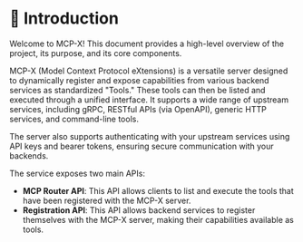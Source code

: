 # 🚀 Introduction

Welcome to MCP-X! This document provides a high-level overview of the project, its purpose, and its core components.

MCP-X (Model Context Protocol eXtensions) is a versatile server designed to dynamically register and expose capabilities from various backend services as standardized "Tools." These tools can then be listed and executed through a unified interface. It supports a wide range of upstream services, including gRPC, RESTful APIs (via OpenAPI), generic HTTP services, and command-line tools.

The server also supports authenticating with your upstream services using API keys and bearer tokens, ensuring secure communication with your backends.

The service exposes two main APIs:

- **MCP Router API**: This API allows clients to list and execute the tools that have been registered with the MCP-X server.
- **Registration API**: This API allows backend services to register themselves with the MCP-X server, making their capabilities available as tools.